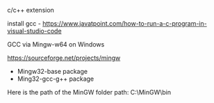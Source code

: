 

c/c++ extension

install gcc - https://www.javatpoint.com/how-to-run-a-c-program-in-visual-studio-code

GCC via Mingw-w64 on Windows

https://sourceforge.net/projects/mingw

- Mingw32-base package
- Ming32-gcc-g++ package

Here is the path of the MinGW folder path: C:\MinGW\bin